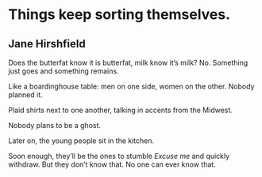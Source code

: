 # Things keep sorting themselves.
## Jane Hirshfield
Does the butterfat know it is butterfat,
milk know it’s milk?
No.
Something just goes and something remains.

Like a boardinghouse table:
men on one side, women on the other.
Nobody planned it.

Plaid shirts next to one another,
talking in accents from the Midwest.

Nobody plans to be a ghost.

Later on, the young people sit in the kitchen.

Soon enough, they’ll be the ones
to stumble _Excuse me_ and quickly withdraw.
But they don’t know that.
No one can ever know that.